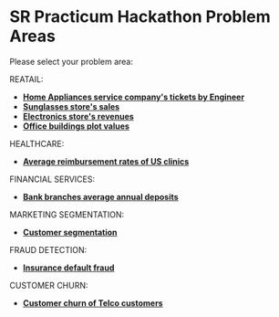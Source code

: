 # SR Practicum Hackathon Problem Areas

Please select your problem area:

REATAIL:

* [**Home Appliances service company's tickets by Engineer**](https://github.com/SRpracticum/SR-Practicum-2018/tree/master/DATASETS)
* [**Sunglasses store's sales**](https://github.com/SRpracticum/SR-Practicum-2018/tree/master/DATASETS)
* [**Electronics store's revenues**](https://github.com/SRpracticum/SR-Practicum-2018/tree/master/DATASETS)
* [**Office buildings plot values**](https://github.com/SRpracticum/SR-Practicum-2018/tree/master/DATASETS)

HEALTHCARE:

* [**Average reimbursement rates of US clinics**](https://github.com/SRpracticum/SR-Practicum-2018/tree/master/DATASETS)

FINANCIAL SERVICES:

* [**Bank branches average annual deposits**](https://github.com/SRpracticum/SR-Practicum-2018/tree/master/DATASETS)

MARKETING SEGMENTATION:

* [**Customer segmentation**](https://github.com/SRpracticum/SR-Practicum-2018/tree/master/DATASETS)

FRAUD DETECTION:

* [**Insurance default fraud**](https://github.com/SRpracticum/SR-Practicum-2018/tree/master/DATASETS)

CUSTOMER CHURN:

* [**Customer churn of Telco customers**](https://github.com/SRpracticum/SR-Practicum-2018/tree/master/DATASETS)
